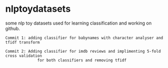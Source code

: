 # nlptoydatasets
some nlp toy datasets used for learning classification and working on github.

	Commit 1: adding classifier for babynames with character analyser and tfidf transform 

	Commit 2: Adding classifier for imdb reviews and implimenting 5-fold cross validation 
                  for both classifiers and removing tfidf
